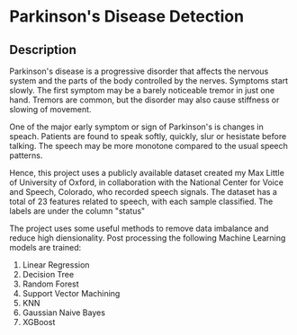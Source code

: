 # Parkinson's Disease Detection

## Description

Parkinson's disease is a progressive disorder that affects the nervous system and the parts of the body controlled by the nerves. Symptoms start slowly. The first symptom may be a barely noticeable tremor in just one hand. Tremors are common, but the disorder may also cause stiffness or slowing of movement.

One of the major early symptom or sign of Parkinson's is changes in speach. Patients are found to speak softly, quickly, slur or hesistate before talking. The speech may be more monotone compared to the usual speech patterns.

Hence, this project uses a publicly available dataset created my Max Little of University of Oxford, in collaboration with the National Center for Voice and Speech, Colorado, who recorded speech signals. The dataset has a total of 23 features related to speech, with each sample classified. The labels are under the column "status"

The project uses some useful methods to remove data imbalance and reduce high diensionality. Post processing the following Machine Learning models are trained:
1. Linear Regression  
2. Decision Tree
3. Random Forest
4. Support Vector Machining
5. KNN
6. Gaussian Naive Bayes
7. XGBoost


